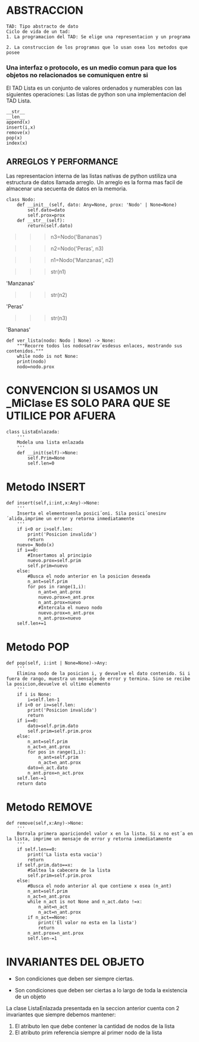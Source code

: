 # ABSTRACCION


```
TAD: Tipo abstracto de dato
Ciclo de vida de un tad:
1. La programacion del TAD: Se elige una representacion y un programa

2. La construccion de los programas que lo usan osea los metodos que posee
```
### Una interfaz o protocolo, es un medio comun para que los objetos no relacionados se comuniquen entre si

El TAD Lista es un conjunto de valores ordenados y numerables con las siguientes operaciones: Las listas de python son
una implementacion del TAD Lista.

```
__str__
__len__
append(x)
insert(i,x)
remove(x)
pop(x)
index(x)
```

## ARREGLOS Y PERFORMANCE
Las representacion interna de las listas nativas de python ustiliza una estructura de datos llamada arreglo. Un arreglo
es la forma mas facil de almacenar una secuenta de datos en la memoria.

```
class Nodo:
    def __init__(self, dato: Any=None, prox: 'Nodo' | None=None)
        self.dato=dato
        self.prox=prox
    def __str__(self):
        return(self.dato)
```

>>> n3=Nodo('Bananas')

>>>n2=Nodo('Peras', n3)

>>>n1=Nodo('Manzanas', n2)

>>>str(n1)

'Manzanas'

>>>str(n2)

'Peras'

>>>str(n3)

'Bananas'
```
def ver_lista(nodo: Nodo | None) -> None:
    """Recorre todos los nodosatrav´esdesus enlaces, mostrando sus contenidos."""
    while nodo is not None:
    print(nodo)
    nodo=nodo.prox
```

# CONVENCION SI USAMOS UN _MiClase ES SOLO PARA QUE SE UTILICE POR AFUERA

```
class ListaEnlazada:
    '''
    Modela una lista enlazada
    '''
    def __init(self)->None:
        self.Prim=None
        self.len=0
```
# Metodo INSERT
```
def insert(self,i:int,x:Any)->None:
    '''
    Inserta el elementoxenla posici´oni. Sila posici´onesinv´alida,imprime un error y retorna inmediatamente
    '''
    if i<0 or i>self.len:
        print('Posicion invalida')
        return
    nuevo=_Nodo(x)
    if i==0:
        #Insertamos al principio
        nuevo.prox=self.prim
        self.prim=nuevo
    else:
        #Busca el nodo anterior en la posicion deseada
        n_ant=self.prim
        for pos in range(1,i):
            n_ant=n_ant.prox
            nuevo.prox=n_ant.prox
            n_ant.prox=nuevo
            #Intercala el nuevo nodo
            nuevo.prox=n_ant.prox
            n_ant.prox=nuevo
    self.len+=1
```
# Metodo POP
```
def pop(self, i:int | None=None)->Any:
    '''
    Elimina nodo de la posicion i, y devuelve el dato contenido. Si i fuera de rango, muestra un mensaje de error y termina. Sino se recibe la posicion,devuelve el ultimo elemento
    '''
    if i is None:
        i=self.len-1
    if i<0 or i>=self.len:
        print('Posicion invalida')
        return
    if i==0:
        dato=self.prim.dato
        self.prim=self.prim.prox
    else:
        n_ant=self.prim
        n_act=n_ant.prox
        for pos in range(1,i):
            n_ant=self.prim
            n_act=n_ant.prox
        dato=n_act.dato
        n_ant.prox=n_act.prox
    self.len-=1
    return dato
```
# Metodo REMOVE
```
def remove(self,x:Any)->None:
    '''
    Borrala primera apariciondel valor x en la lista. Si x no est´a en la lista, imprime un mensaje de error y retorna inmediatamente
    '''
    if self.len==0:
        print('La lista esta vacia')
        return
    if self.prim.dato==x:
        #Saltea la cabecera de la lista
        self.prim=self.prim.prox
    else:
        #Busca el nodo anterior al que contiene x osea (n_ant)
        n_ant=self.prim
        n_act=n_ant.prox
        while n_act is not None and n_act.dato !=x:
            n_ant=n_act
            n_act=n_ant.prox
        if n_act==None:
            print('El valor no esta en la lista')
            return
        n_ant.prox=n_ant.prox
        self.len-=1
```
# INVARIANTES DEL OBJETO

- Son condiciones que deben ser siempre ciertas.

- Son condiciones que deben ser ciertas a lo largo de toda la existencia de un objeto

La clase ListaEnlazada presentada en la seccion anterior cuenta con 2 invariantes que siempre debemos mantener:

  1. El atributo len que debe contener la cantidad de nodos de la lista
  2. El atributo prim referencia siempre al primer nodo de la lista